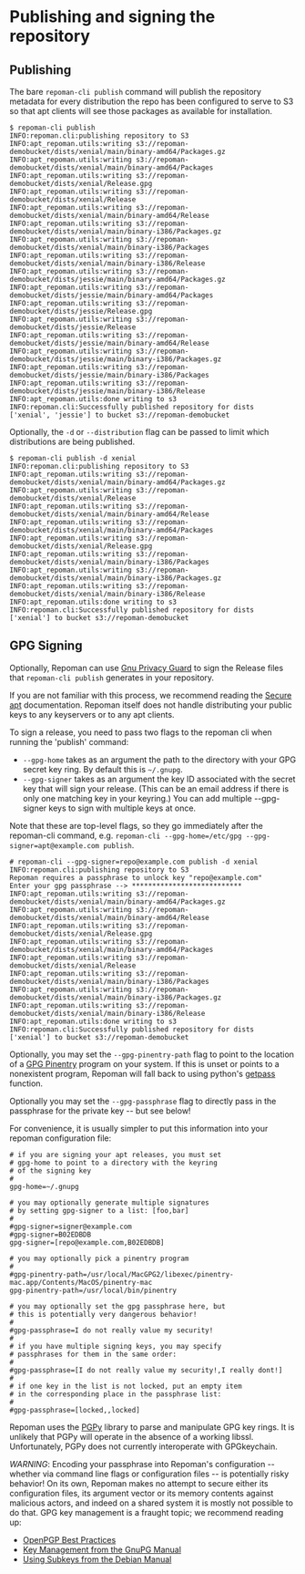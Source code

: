 # Publishing and signing the repository

## Publishing

The bare `repoman-cli publish` command will publish the repository metadata
for every distribution the repo has been configured to serve to S3 so
that apt clients will see those packages as available for installation.

```
$ repoman-cli publish
INFO:repoman.cli:publishing repository to S3
INFO:apt_repoman.utils:writing s3://repoman-demobucket/dists/xenial/main/binary-amd64/Packages.gz
INFO:apt_repoman.utils:writing s3://repoman-demobucket/dists/xenial/main/binary-amd64/Packages
INFO:apt_repoman.utils:writing s3://repoman-demobucket/dists/xenial/Release.gpg
INFO:apt_repoman.utils:writing s3://repoman-demobucket/dists/xenial/Release
INFO:apt_repoman.utils:writing s3://repoman-demobucket/dists/xenial/main/binary-amd64/Release
INFO:apt_repoman.utils:writing s3://repoman-demobucket/dists/xenial/main/binary-i386/Packages.gz
INFO:apt_repoman.utils:writing s3://repoman-demobucket/dists/xenial/main/binary-i386/Packages
INFO:apt_repoman.utils:writing s3://repoman-demobucket/dists/xenial/main/binary-i386/Release
INFO:apt_repoman.utils:writing s3://repoman-demobucket/dists/jessie/main/binary-amd64/Packages.gz
INFO:apt_repoman.utils:writing s3://repoman-demobucket/dists/jessie/main/binary-amd64/Packages
INFO:apt_repoman.utils:writing s3://repoman-demobucket/dists/jessie/Release.gpg
INFO:apt_repoman.utils:writing s3://repoman-demobucket/dists/jessie/Release
INFO:apt_repoman.utils:writing s3://repoman-demobucket/dists/jessie/main/binary-amd64/Release
INFO:apt_repoman.utils:writing s3://repoman-demobucket/dists/jessie/main/binary-i386/Packages.gz
INFO:apt_repoman.utils:writing s3://repoman-demobucket/dists/jessie/main/binary-i386/Packages
INFO:apt_repoman.utils:writing s3://repoman-demobucket/dists/jessie/main/binary-i386/Release
INFO:apt_repoman.utils:done writing to s3
INFO:repoman.cli:Successfully published repository for dists ['xenial', 'jessie'] to bucket s3://repoman-demobucket
```

Optionally, the `-d` or `--distribution` flag can be passed to limit
which distributions are being published.

```
$ repoman-cli publish -d xenial
INFO:repoman.cli:publishing repository to S3
INFO:apt_repoman.utils:writing s3://repoman-demobucket/dists/xenial/main/binary-amd64/Packages.gz
INFO:apt_repoman.utils:writing s3://repoman-demobucket/dists/xenial/Release
INFO:apt_repoman.utils:writing s3://repoman-demobucket/dists/xenial/main/binary-amd64/Release
INFO:apt_repoman.utils:writing s3://repoman-demobucket/dists/xenial/main/binary-amd64/Packages
INFO:apt_repoman.utils:writing s3://repoman-demobucket/dists/xenial/Release.gpg
INFO:apt_repoman.utils:writing s3://repoman-demobucket/dists/xenial/main/binary-i386/Packages
INFO:apt_repoman.utils:writing s3://repoman-demobucket/dists/xenial/main/binary-i386/Packages.gz
INFO:apt_repoman.utils:writing s3://repoman-demobucket/dists/xenial/main/binary-i386/Release
INFO:apt_repoman.utils:done writing to s3
INFO:repoman.cli:Successfully published repository for dists ['xenial'] to bucket s3://repoman-demobucket
```

## GPG Signing

Optionally, Repoman can use [Gnu Privacy Guard](https://www.gnupg.org/) to sign
the Release files that `repoman-cli publish` generates in your repository.

If you are not familiar with this process, we recommend reading the [Secure
apt](https://wiki.debian.org/SecureApt) documentation.  Repoman itself
does not handle distributing your public keys to any keyservers or to any
apt clients.

To sign a release, you need to pass two flags to the repoman cli when running
the 'publish' command:

* `--gpg-home` takes as an argument the path to the directory with
  your GPG secret key ring.  By default this is `~/.gnupg`.
* `--gpg-signer` takes as an argument the key ID associated
  with the secret key that will sign your release. (This can be an email
  address if there is only one matching key in your keyring.) You can
  add multiple --gpg-signer keys to sign with multiple keys at once.

Note that these are top-level flags, so they go immediately after the repoman-cli
command, e.g. `repoman-cli --gpg-home=/etc/gpg --gpg-signer=apt@example.com
publish`.

```
# repoman-cli --gpg-signer=repo@example.com publish -d xenial
INFO:repoman.cli:publishing repository to S3
Repoman requires a passphrase to unlock key "repo@example.com"
Enter your gpg passphrase --> ***************************
INFO:apt_repoman.utils:writing s3://repoman-demobucket/dists/xenial/main/binary-amd64/Packages.gz
INFO:apt_repoman.utils:writing s3://repoman-demobucket/dists/xenial/main/binary-amd64/Release
INFO:apt_repoman.utils:writing s3://repoman-demobucket/dists/xenial/Release.gpg
INFO:apt_repoman.utils:writing s3://repoman-demobucket/dists/xenial/main/binary-amd64/Packages
INFO:apt_repoman.utils:writing s3://repoman-demobucket/dists/xenial/Release
INFO:apt_repoman.utils:writing s3://repoman-demobucket/dists/xenial/main/binary-i386/Packages
INFO:apt_repoman.utils:writing s3://repoman-demobucket/dists/xenial/main/binary-i386/Packages.gz
INFO:apt_repoman.utils:writing s3://repoman-demobucket/dists/xenial/main/binary-i386/Release
INFO:apt_repoman.utils:done writing to s3
INFO:repoman.cli:Successfully published repository for dists ['xenial'] to bucket s3://repoman-demobucket
```

Optionally, you may set the `--gpg-pinentry-path` flag to point to the location
of a [GPG Pinentry](https://www.gnupg.org/software/pinentry/index.html) program
on your system.  If this is unset or points to a nonexistent program, Repoman
will fall back to using python's
[getpass](https://docs.python.org/2/library/getpass.html) function.

Optionally you may set the `--gpg-passphrase` flag to directly pass in
the passphrase for the private key -- but see below!

For convenience, it is usually simpler to put this information into your
repoman configuration file:

```
# if you are signing your apt releases, you must set
# gpg-home to point to a directory with the keyring
# of the signing key
#
gpg-home=~/.gnupg

# you may optionally generate multiple signatures
# by setting gpg-signer to a list: [foo,bar]
#
#gpg-signer=signer@example.com
#gpg-signer=B02EDBDB
gpg-signer=[repo@example.com,B02EDBDB]

# you may optionally pick a pinentry program
#
#gpg-pinentry-path=/usr/local/MacGPG2/libexec/pinentry-mac.app/Contents/MacOS/pinentry-mac
gpg-pinentry-path=/usr/local/bin/pinentry

# you may optionally set the gpg passphrase here, but
# this is potentially very dangerous behavior!
#
#gpg-passphrase=I do not really value my security!
#
# if you have multiple signing keys, you may specify
# passphrases for them in the same order:
#
#gpg-passphrase=[I do not really value my security!,I really dont!]
#
# if one key in the list is not locked, put an empty item
# in the corresponding place in the passphrase list:
#
#gpg-passphrase=[locked,,locked]

```

Repoman uses the [PGPy](https://github.com/SecurityInnovation/PGPy) library to
parse and manipulate GPG key rings.  It is unlikely that PGPy will operate in
the absence of a working libssl.  Unfortunately, PGPy does not currently
interoperate with GPGkeychain.

*WARNING*: Encoding your passphrase into Repoman's configuration -- whether via
command line flags or configuration files -- is potentially risky behavior!  On
its own, Repoman makes no attempt to secure either its configuration files, its
argument vector or its memory contents against malicious actors, and indeed on
a shared system it is mostly not possible to do that.  GPG key management is a
fraught topic; we recommend reading up:

* [OpenPGP Best Practices](https://riseup.net/en/security/message-security/openpgp/best-practices)
* [Key Management from the GnuPG Manual](https://www.gnupg.org/gph/en/manual/c235.html)
* [Using Subkeys from the Debian Manual](https://wiki.debian.org/Subkeys?action=show&redirect=subkeys)
